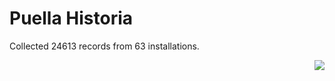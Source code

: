 # Puella Historia

Collected 24613 records from 63 installations.

<p align="right"><img src="https://xn--80aalyho.xn--p1ai/magireco/NAgitan/img/kagome.png" /></p>
